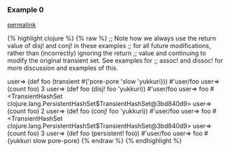 ### Example 0
[permalink](#example-0)

{% highlight clojure %}
{% raw %}
;; Note how we always use the return value of disj! and conj! in these examples
;; for all future modifications, rather than (incorrectly) ignoring the return
;; value and continuing to modify the original transient set.  See examples for
;; assoc! and dissoc! for more discussion and examples of this.

user=> (def foo (transient #{'pore-pore 'slow 'yukkuri}))
#'user/foo
user=> (count foo)
3
user=> (def foo (disj! foo 'yukkuri))
#'user/foo
user=> foo
#<TransientHashSet clojure.lang.PersistentHashSet$TransientHashSet@3bd840d9>
user=> (count foo)
2
user=> (def foo (conj! foo 'yukkuri))
#'user/foo
user=> foo
#<TransientHashSet clojure.lang.PersistentHashSet$TransientHashSet@3bd840d9>
user=> (count foo)
3
user=> (def foo (persistent! foo))
#'user/foo
user=> foo
#{yukkuri slow pore-pore}
{% endraw %}
{% endhighlight %}


